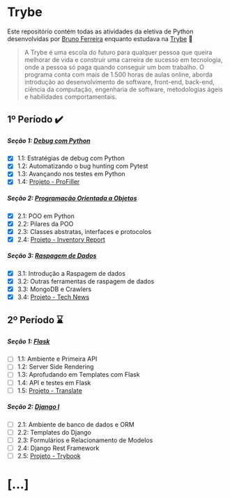 # Trybe

Este repositório contém todas as atividades da eletiva de Python desenvolvidas por [Bruno Ferreira](https://www.linkedin.com/in/brunokye/) enquanto estudava na [Trybe](https://www.betrybe.com/) :rocket:

>A Trybe é uma escola do futuro para qualquer pessoa que queira melhorar de vida e construir uma carreira de sucesso em tecnologia, onde a pessoa só paga quando conseguir um bom trabalho. O programa conta com mais de 1.500 horas de aulas online, aborda introdução ao desenvolvimento de software, front-end, back-end, ciência da computação, engenharia de software, metodologias ágeis e habilidades comportamentais.

## 1º Período :heavy_check_mark:

##### Seção 1: [Debug com Python]()
- [x] 1.1: Estratégias de debug com Python
- [x] 1.2: Automatizando o bug hunting com Pytest
- [x] 1.3: Avançando nos testes em Python
- [x] 1.4: [Projeto - ProFiller](https://github.com/brunokye/trybe-30-pro-filler)

##### Seção 2: [Programação Orientada a Objetos]()
- [x] 2.1: POO em Python
- [x] 2.2: Pilares da POO
- [x] 2.3: Classes abstratas, interfaces e protocolos
- [x] 2.4: [Projeto - Inventory Report](https://github.com/brunokye/trybe-31-invetory-report)

##### Seção 3: [Raspagem de Dados]()
- [x] 3.1: Introdução a Raspagem de dados
- [x] 3.2: Outras ferramentas de raspagem de dados
- [x] 3.3: MongoDB e Crawlers
- [x] 3.4: [Projeto - Tech News](https://github.com/brunokye/trybe-32-tech-news)

## 2º Período :hourglass:

##### Seção 1: [Flask]()
- [ ] 1.1: Ambiente e Primeira API
- [ ] 1.2: Server Side Rendering
- [ ] 1.3: Aprofudando em Templates com Flask
- [ ] 1.4: API e testes em Flask
- [ ] 1.5: [Projeto - Translate]()

##### Seção 2: [Django I]()
- [ ] 2.1: Ambiente de banco de dados e ORM
- [ ] 2.2: Templates do Django
- [ ] 2.3: Formulários e Relacionamento de Modelos
- [ ] 2.4: Django Rest Framework
- [ ] 2.5: [Projeto - Trybook]()

# [...]
